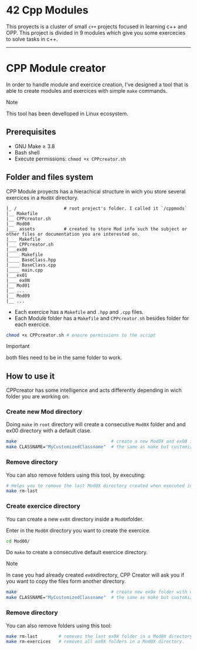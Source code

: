 # 42 Cpp Modules
This proyects is a cluster of small `c++` projects focused in learning c++ and OPP. This project is divided in 9 modules which give you some exercecies to solve tasks in c++.

----

# CPP Module creator
In order to handle module and exercice creation, I've designed a tool that is able to create modules and exercices with simple `make` commands. 
> [!NOTE]
> This tool has been develloped in Linux ecosystem.

## Prerequisites
- GNU Make ≥ 3.8
- Bash shell
- Execute permissions: `chmod +x CPPcreator.sh`


## Folder and files system
CPP Module proyects has a hierachical structure in wich you store several exercices in a `Mod0X` directory.

```
|_ /                  # root project's folder. I called it `/cppmods`
|__ Makefile
|__ CPPcreator.sh
|__ Mod00
|___ assets           # created to store Mod info such the subject or other files or documentation you are interested on.
|___ Makefile
|___ CPPcreator.sh
|___ex00
|____ Makefile
|____ BaseClass.hpp
|____ BaseClass.cpp
|____ main.cpp
|___ex01
|___ ex0N
|__ Mod01
|__ ...
|__ Mod09
|__ ...
```

- Each exercice has a `Makefile` and `.hpp` and `.cpp` files.
- Each Module folder has a `Makefile` and `CPPcreator.sh` besides folder for each exercice.
```bash
chmod +x CPPcreator.sh # ensure permissions to the script
```
> [!IMPORTANT]
> both files need to be in the same folder to work.

## How to use it
CPPcreator has some intelligence and acts differently depending in wich folder you are working on.

### Create new Mod directory
Doing `make` in `root` directory will create a consecutive `Mod0X` folder and and ex00 directory with a default clase.

```bash
make                                    # create a new Mod0X and ex00 inside with a default class.
make CLASSNAME="MyCustomizedClassname"  # the same as make but customize the name of your classs.
```

### Remove directory
You can also remove folders using this tool, by executing:
```bash
# Helps you to remove the last Mod0X directory created when executed in root
make rm-last
```

### Create exercice directory
You can create a new `ex0X` directory inside a `Mod0X`folder.

Enter in the `Mod0X` directory you want to create the exercice.
```bash
cd Mod00/
```

Do `make` to create a consecutive default exercice directory.
> [!NOTE]
> In case you had already created `ex0X`directory, CPP Creator will ask you if you want to copy the files form another directory.

```bash
make                                    # create new ex0x folder with default class.
make CLASSNAME="MyCustomizedClassname"  # the same as make but customize your class name.
```

### Remove directory
You can also remove folders using this tool:
```bash
make rm-last        # removes the last ex0X folder in a Mod0X directory.
make rm-exercices   # removes all ex0X folders in a Mod0X directory.
```




  




